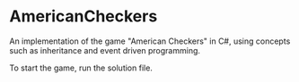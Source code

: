 # AmericanCheckers
An implementation of the game "American Checkers" in C#, using concepts such as inheritance and event driven programming.

To start the game, run the solution file.
